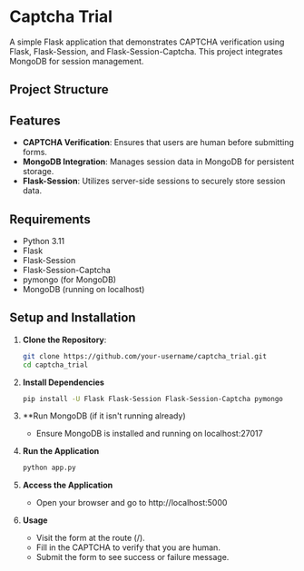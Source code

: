 # Captcha Trial

A simple Flask application that demonstrates CAPTCHA verification using Flask, Flask-Session, and Flask-Session-Captcha. This project integrates MongoDB for session management.

## Project Structure



## Features

- **CAPTCHA Verification**: Ensures that users are human before submitting forms.
- **MongoDB Integration**: Manages session data in MongoDB for persistent storage.
- **Flask-Session**: Utilizes server-side sessions to securely store session data.

## Requirements

- Python 3.11
- Flask
- Flask-Session
- Flask-Session-Captcha
- pymongo (for MongoDB)
- MongoDB (running on localhost)

## Setup and Installation

1. **Clone the Repository**:
   ```bash
   git clone https://github.com/your-username/captcha_trial.git
   cd captcha_trial

2. **Install Dependencies**
   ```bash
   pip install -U Flask Flask-Session Flask-Session-Captcha pymongo

3. **Run MongoDB (if it isn't running already)
   - Ensure MongoDB is installed and running on localhost:27017

4. **Run the Application**
   ```bash
   python app.py

5. **Access the Application**
   - Open your browser and go to http://localhost:5000
  
6. **Usage**
   - Visit the form at the route (/).
   - Fill in the CAPTCHA to verify that you are human.
   - Submit the form to see success or failure message.
